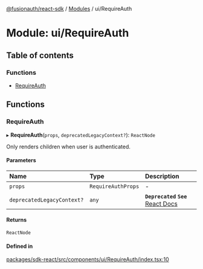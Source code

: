 [@fusionauth/react-sdk](../README.md) / [Modules](../modules.md) / ui/RequireAuth

# Module: ui/RequireAuth

## Table of contents

### Functions

- [RequireAuth](ui_RequireAuth.md#requireauth)

## Functions

### RequireAuth

▸ **RequireAuth**(`props`, `deprecatedLegacyContext?`): `ReactNode`

Only renders children when user is authenticated.

#### Parameters

| Name                       | Type               | Description                                                                                                                           |
| :------------------------- | :----------------- | :------------------------------------------------------------------------------------------------------------------------------------ |
| `props`                    | `RequireAuthProps` | -                                                                                                                                     |
| `deprecatedLegacyContext?` | `any`              | **`Deprecated`** **`See`** [React Docs](https://legacy.reactjs.org/docs/legacy-context.html#referencing-context-in-lifecycle-methods) |

#### Returns

`ReactNode`

#### Defined in

[packages/sdk-react/src/components/ui/RequireAuth/index.tsx:10](https://github.com/FusionAuth/fusionauth-javascript-sdk/blob/6b00f96f26d9e2dbbacedeab842a037e53b50aa6/packages/sdk-react/src/components/ui/RequireAuth/index.tsx#L10)
